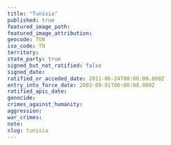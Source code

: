 ```yaml
---
title: "Tunisia"
published: true
featured_image_path:
featured_image_attribution:
geocode: TUN
iso_code: TN
territory:
state_party: true
signed_but_not_ratified: false
signed_date:
ratified_or_acceded_date: 2011-06-24T00:00:00.000Z
entry_into_force_date: 2002-09-01T00:00:00.000Z
ratified_apic_date:
genocide:
crimes_against_humanity:
aggression:
war_crimes:
note:
slug: tunisia
---
```


